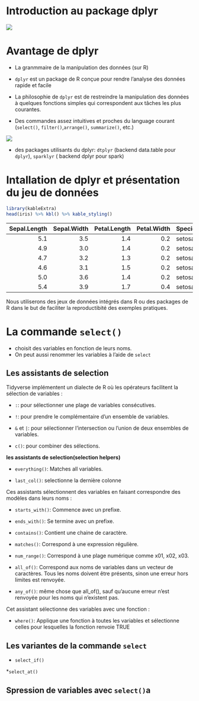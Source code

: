 Introduction au package dplyr
================

![](https://i.ytimg.com/vi/M2QuERvxwm0/maxresdefault.jpg)

# Avantage de dplyr

-   La granmmaire de la manipulation des données (sur R)

-   `dplyr` est un package de R conçue pour rendre l’analyse des données
    rapide et facile

-   La philosophie de `dplyr` est de restreindre la manipulation des
    données à quelques fonctions simples qui correspondent aux tâches
    les plus courantes.

-   Des commandes assez intuitives et proches du language courant
    (`select()`, `filter()`,`arrange()`, `summarize()`, etc.)

![](https://miro.medium.com/max/2000/1*NXRsFH_12sfj79W-P4qI0Q.png)

-   des packages utilisants du dplyr: `dtplyr` (backend data.table pour
    `dplyr`), `sparklyr` ( backend dplyr pour spark)

# Intallation de dplyr et présentation du jeu de données

``` r
library(kableExtra)
head(iris) %>% kbl() %>% kable_styling()
```

<table class="table" style="margin-left: auto; margin-right: auto;">
<thead>
<tr>
<th style="text-align:right;">
Sepal.Length
</th>
<th style="text-align:right;">
Sepal.Width
</th>
<th style="text-align:right;">
Petal.Length
</th>
<th style="text-align:right;">
Petal.Width
</th>
<th style="text-align:left;">
Species
</th>
</tr>
</thead>
<tbody>
<tr>
<td style="text-align:right;">
5.1
</td>
<td style="text-align:right;">
3.5
</td>
<td style="text-align:right;">
1.4
</td>
<td style="text-align:right;">
0.2
</td>
<td style="text-align:left;">
setosa
</td>
</tr>
<tr>
<td style="text-align:right;">
4.9
</td>
<td style="text-align:right;">
3.0
</td>
<td style="text-align:right;">
1.4
</td>
<td style="text-align:right;">
0.2
</td>
<td style="text-align:left;">
setosa
</td>
</tr>
<tr>
<td style="text-align:right;">
4.7
</td>
<td style="text-align:right;">
3.2
</td>
<td style="text-align:right;">
1.3
</td>
<td style="text-align:right;">
0.2
</td>
<td style="text-align:left;">
setosa
</td>
</tr>
<tr>
<td style="text-align:right;">
4.6
</td>
<td style="text-align:right;">
3.1
</td>
<td style="text-align:right;">
1.5
</td>
<td style="text-align:right;">
0.2
</td>
<td style="text-align:left;">
setosa
</td>
</tr>
<tr>
<td style="text-align:right;">
5.0
</td>
<td style="text-align:right;">
3.6
</td>
<td style="text-align:right;">
1.4
</td>
<td style="text-align:right;">
0.2
</td>
<td style="text-align:left;">
setosa
</td>
</tr>
<tr>
<td style="text-align:right;">
5.4
</td>
<td style="text-align:right;">
3.9
</td>
<td style="text-align:right;">
1.7
</td>
<td style="text-align:right;">
0.4
</td>
<td style="text-align:left;">
setosa
</td>
</tr>
</tbody>
</table>

Nous utiliserons des jeux de données intégrés dans R ou des packages de
R dans le but de faciliter la reproductibité des exemples pratiques.

# La commande `select()`

-   choisit des variables en fonction de leurs noms.
-   On peut aussi renommer les variables à l’aide de `select`

## Les assistants de selection

Tidyverse implémentent un dialecte de R où les opérateurs facilitent la
sélection de variables :

-   `:`: pour sélectionner une plage de variables consécutives.

-   `!`: pour prendre le complémentaire d’un ensemble de variables.

-   `&` et `|`: pour sélectionner l’intersection ou l’union de deux
    ensembles de variables.

-   `c()`: pour combiner des sélections.

**les assistants de selection(selection helpers)**

-   `everything()`: Matches all variables.

-   `last_col()`: selectionne la dernière colonne

Ces assistants sélectionnent des variables en faisant correspondre des
modèles dans leurs noms :

-   `starts_with()`: Commence avec un prefixe.

-   `ends_with()`: Se termine avec un prefixe.

-   `contains()`: Contient une chaine de caractère.

-   `matches()`: Correspond à une expression régulière.

-   `num_range()`: Correspond à une plage numérique comme x01, x02, x03.

-   `all_of()`: Correspond aux noms de variables dans un vecteur de
    caractères. Tous les noms doivent être présents, sinon une erreur
    hors limites est renvoyée.

-   `any_of()`: même chose que all_of(), sauf qu’aucune erreur n’est
    renvoyée pour les noms qui n’existent pas.

Cet assistant sélectionne des variables avec une fonction :

-   `where()`: Applique une fonction à toutes les variables et
    sélectionne celles pour lesquelles la fonction renvoie TRUE

## Les variantes de la commande `select`

-   `select_if()`

\*`select_at()`

## Spression de variables avec `select()`a
